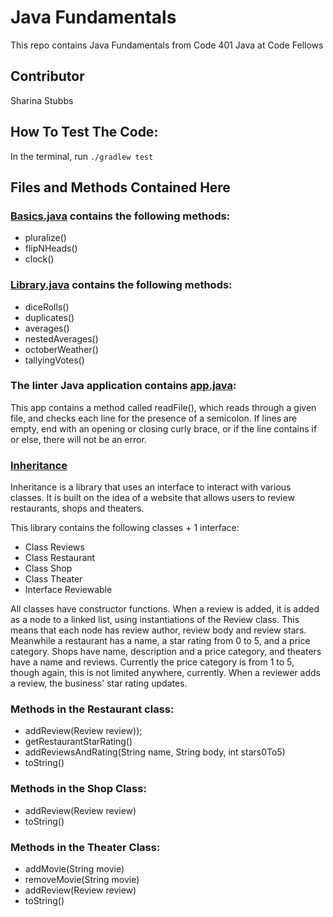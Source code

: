 # Java Fundamentals
This repo contains Java Fundamentals from Code 401 Java at Code Fellows

## Contributor
Sharina Stubbs

## How To Test The Code:
In the terminal, run `./gradlew test`

## Files and Methods Contained Here
### [Basics.java](https://github.com/SharinaS/java-fundamentals/blob/master/basics/Basics.java) contains the following methods:
* pluralize()
* flipNHeads()
* clock()

### [Library.java](https://github.com/SharinaS/java-fundamentals/blob/master/basiclibrary/src/main/java/basiclibrary/Library.java) contains the following methods:
* diceRolls()
* duplicates()
* averages()
* nestedAverages()
* octoberWeather()
* tallyingVotes()

### The linter Java application contains [app.java](https://github.com/SharinaS/java-fundamentals/blob/master/linter/src/main/java/linter/App.java):
This app contains a method called readFile(), which reads through a given file, and checks each line for the presence of a semicolon. If lines are empty, end with an opening or closing curly brace, or if the line contains if or else, there will not be an error. 

### [Inheritance](https://github.com/SharinaS/java-fundamentals/tree/master/inheritance) 
Inheritance is a library that uses an interface to interact with various classes. It is built on the idea of a website that allows users to review restaurants, shops and theaters.

This library contains the following classes + 1 interface:
* Class Reviews
* Class Restaurant
* Class Shop
* Class Theater
* Interface Reviewable

All classes have constructor functions. When a review is added, it is added as a node to a linked list, using instantiations of the Review class. This means that each node has review author, review body and review stars. Meanwhile a restaurant has a name, a star rating from 0 to 5, and a price category. Shops have name, description and a price category, and theaters have a name and reviews. Currently the price category is from 1 to 5, though again, this is not limited anywhere, currently. When a reviewer adds a review, the business' star rating updates. 

### Methods in the Restaurant class:
* addReview(Review review));
* getRestaurantStarRating()
* addReviewsAndRating(String name, String body, int stars0To5)
* toString()

### Methods in the Shop Class:
* addReview(Review review)
* toString()

### Methods in the Theater Class:
* addMovie(String movie)
* removeMovie(String movie)
* addReview(Review review)
* toString()
